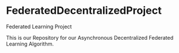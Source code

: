 # FederatedDecentralizedProject
Federated Learning Project

This is our Repository for our Asynchronous Decentralized Federated Learning Algorithm.
